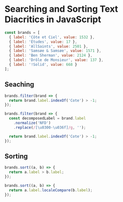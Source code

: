 # Searching and Sorting Text Diacritics in JavaScript

```javascript
const brands = [
  { label: 'Côte et Ciel', value: 1532 },
  { label: 'Études', value: 17 },
  { label: 'AllSaints', value: 2501 },
  { label: 'Samsøe & Samsøe', value: 1571 },
  { label: 'Ben Sherman', value: 2124 },
  { label: 'Drôle de Monsieur', value: 137 },
  { label: '!Solid', value: 668 }
];
```

## Seaching

```javascript
brands.filter(brand => {
  return brand.label.indexOf('Cote') > -1;
});
```

```javascript
brands.filter(brand => {
  const decomposedLabel = brand.label
    .normalize('NFD')
    .replace(/[\u0300-\u036f]/g, '');

  return brand.label.indexOf('Cote') > -1;
});
```

## Sorting

```javascript
brands.sort((a, b) => {
  return a.label > b.label;
});
```

```javascript
brands.sort((a, b) => {
  return a.label.localeCompare(b.label);
});
```
